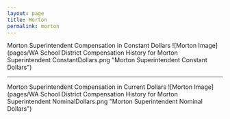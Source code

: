 ```yaml
---
layout: page
title: Morton
permalink: morton
---
```



Morton Superintendent Compensation in Constant Dollars
![Morton Image](pages/WA School District Compensation History for Morton Superintendent ConstantDollars.png "Morton Superintendent Constant Dollars")
___

Morton Superintendent Compensation in Current Dollars
![Morton Image](pages/WA School District Compensation History for Morton Superintendent NominalDollars.png "Morton Superintendent Nominal Dollars")